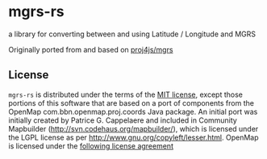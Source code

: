 # mgrs-rs
a library for converting between and using Latitude / Longitude and MGRS

Originally ported from and based on [proj4js/mgrs](https://github.com/proj4js/mgrs)

## License

`mgrs-rs` is distributed under the terms of the [MIT license](LICENSE-MIT), except those portions of this software that are based on a port of components from the OpenMap
com.bbn.openmap.proj.coords Java package. An initial port was initially created by Patrice G. Cappelaere and included in Community Mapbuilder
(http://svn.codehaus.org/mapbuilder/), which is licensed under the LGPL license as per http://www.gnu.org/copyleft/lesser.html. OpenMap is licensed under the
[following license agreement](openmap.md)
